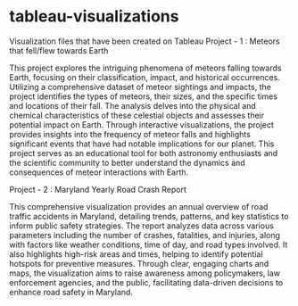 # tableau-visualizations
Visualization files that have been created on Tableau
Project - 1 : Meteors that fell/flew towards Earth 

This project explores the intriguing phenomena of meteors falling towards Earth, focusing on their classification, impact, and historical occurrences. Utilizing a comprehensive dataset of meteor sightings and impacts, the project identifies the types of meteors, their sizes, and the specific times and locations of their fall. The analysis delves into the physical and chemical characteristics of these celestial objects and assesses their potential impact on Earth. Through interactive visualizations, the project provides insights into the frequency of meteor falls and highlights significant events that have had notable implications for our planet. This project serves as an educational tool for both astronomy enthusiasts and the scientific community to better understand the dynamics and consequences of meteor interactions with Earth.


Project - 2 : Maryland Yearly Road Crash Report

This comprehensive visualization provides an annual overview of road traffic accidents in Maryland, detailing trends, patterns, and key statistics to inform public safety strategies. The report analyzes data across various parameters including the number of crashes, fatalities, and injuries, along with factors like weather conditions, time of day, and road types involved. It also highlights high-risk areas and times, helping to identify potential hotspots for preventive measures. Through clear, engaging charts and maps, the visualization aims to raise awareness among policymakers, law enforcement agencies, and the public, facilitating data-driven decisions to enhance road safety in Maryland.
